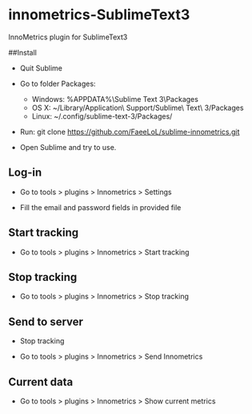 # innometrics-SublimeText3
InnoMetrics plugin for SublimeText3

##Install
- Quit Sublime

- Go to folder Packages:
    - Windows: %APPDATA%\Sublime Text 3\Packages
    - OS X: ~/Library/Application\ Support/Sublime\ Text\ 3/Packages
    - Linux: ~/.config/sublime-text-3/Packages/
- Run: git clone https://github.com/FaeeLoL/sublime-innometrics.git

- Open Sublime and try to use.  

## Log-in

- Go to tools > plugins > Innometrics > Settings

- Fill the email and password fields in provided file

## Start tracking

- Go to tools > plugins > Innometrics > Start tracking

## Stop tracking

- Go to tools > plugins > Innometrics > Stop tracking

## Send to server

- Stop tracking

- Go to tools > plugins > Innometrics > Send Innometrics

## Current data

- Go to tools > plugins > Innometrics > Show current metrics

